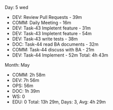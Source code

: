 Day: 5 wed
 - DEV: Review Pull Requests - 39m
 - COMM: Daily Meeting - 16m
 - DEV: Task-43 Impletent feature - 31m
 - DEV: Task-43 Impletent feature - 54m
 - DEV: Task-43 write tests - 38m
 - DOC: Task-44 read BA documents - 32m
 - COMM: Task-44 discuss with BA - 21m
 - DEV: Task-44 Implement - 52m
   Total: 4h 43m

Month: May
 - COMM: 2h 58m
 - DEV: 7h 56m
 - OPS: 56m
 - DOC: 1h 39m
 - WS: 0
 - EDU: 0
   Total: 13h 29m, Days: 3, Avg: 4h 29m

